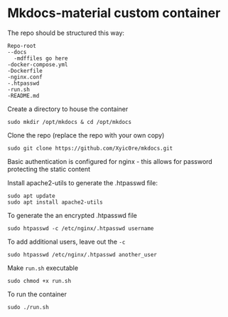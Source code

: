 # Mkdocs-material custom container

The repo should be structured this way:

```
Repo-root
--docs
  -mdffiles go here
-docker-compose.yml
-Dockerfile
-nginx.conf
-.htpasswd
-run.sh
-README.md
```

Create a directory to house the container

```
sudo mkdir /opt/mkdocs & cd /opt/mkdocs
```

Clone the repo (replace the repo with your own copy)

```
sudo git clone https://github.com/Xyic0re/mkdocs.git
```

Basic authentication is configured for nginx - this allows for password protecting the static content

Install apache2-utils to generate the .htpasswd file:

```
sudo apt update
sudo apt install apache2-utils
```

To generate the an encrypted .htpasswd file

```
sudo htpasswd -c /etc/nginx/.htpasswd username
```

To add additional users, leave out the `-c`

```
sudo htpasswd /etc/nginx/.htpasswd another_user
```

Make `run.sh` executable

```
sudo chmod +x run.sh
```

To run the container

```
sudo ./run.sh
```